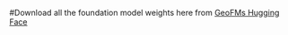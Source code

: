 #Download all the foundation model weights here from [GeoFMs Hugging Face](https://huggingface.co/XShadow/GeoFMs)
